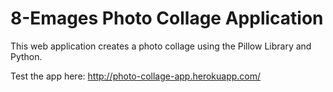 # 8-Emages Photo Collage Application

This web application creates a photo collage using the Pillow Library and Python.

Test the app here: http://photo-collage-app.herokuapp.com/
